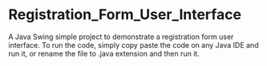 # Registration_Form_User_Interface
A Java Swing simple project to demonstrate a registration form user interface. To run the code, simply copy paste the code on any Java IDE and run it, or rename the file to .java extension and then run it.
